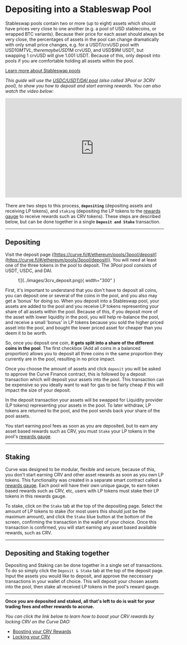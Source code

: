 <h1>Depositing into a Stableswap Pool</h1>

Stableswap pools contain two or more (up to eight) assets which should have prices very close to one another (e.g. a pool of USD stablecoins, or wrapped BTC variants).  Because their price for each asset should always be very close, the percentages of assets in the pool can change dramatically with only small price changes, e.g. for a USDT/crvUSD pool with USD$10M TVL, there may be USD$1M crvUSD, and USD$9M USDT, but swapping 1 crvUSD will give 1.001 USDT.  Because of this, only deposit into pools if you are comfortable holding all assets within the pool.

[Learn more about Stableswap pools](./overview.md)

*This guide will use the [USDC/USDT/DAI pool](https://curve.fi/#/ethereum/pools/3pool/deposit) (also called 3Pool or 3CRV pool), to show you how to deposit and start earning rewards.  You can also watch the video below:*

<iframe width="560" height="315" src="https://www.youtube.com/embed/OsRrGij9Ou8?si=zglQ5gl1J9LkbLPY" title="YouTube video player" frameborder="0" allow="accelerometer; autoplay; clipboard-write; encrypted-media; gyroscope; picture-in-picture; web-share" referrerpolicy="strict-origin-when-cross-origin" allowfullscreen></iframe>

There are two steps to this process, **`depositing`** (depositing assets and receiving LP tokens), and `staking` (depositing the LP tokens to the [rewards gauge](../reward-gauges/overview.md) to receive rewards such as CRV tokens).  These steps are described below, but can be done together in a single **`Deposit and Stake`** transaction.

---

## **Depositing**

Visit the deposit page ([https://curve.fi/#/ethereum/pools/3pool/deposit](https://curve.fi/#/ethereum/pools/3pool/deposit)). You will need at least one of the three tokens in the pool to deposit. The 3Pool pool consists of USDT, USDC, and DAI.

<figure markdown>
  ![](../images/3crv_deposit.png){ width="300" }
  <figcaption></figcaption>
</figure>

First, it's important to understand that you don't have to deposit all coins, you can deposit one or several of the coins in the pool, and you also may get a 'bonus' for doing so.  When you deposit into a Stableswap pool, your assets are added to the pool and you receive LP tokens representing your share of all assets within the pool.  Because of this, if you deposit more of the asset with lower liquidity in the pool, you will help re-balance the pool, and receive a small 'bonus' in LP tokens because you sold the higher priced asset into the pool, and bought the lower priced asset for cheaper than you deem it to be worth.

So, once you deposit one coin, **it gets split into a share of the different coins in the pool**. The first checkbox (Add all coins in a balanced proportion) allows you to deposit all three coins in the same proportion they currently are in the pool, resulting in no price impact.

Once you choose the amount of assets and click `deposit` you will be asked to approve the Curve Finance contract, this is followed by a deposit transaction which will deposit your assets into the pool. This transaction can be expensive so you ideally want to wait for gas to be fairly cheap if this will impact the size of your deposit.

In the deposit transaction your assets will be swapped for Liquidity provider (LP tokens) representing your assets in the pool.  To later withdraw, LP tokens are returned to the pool, and the pool sends back your share of the pool assets.

You start earning pool fees as soon as you are deposited, but to earn any asset based rewards such as CRV, you must `Stake` your LP tokens in the pool's [rewards gauge](../reward-gauges/overview.md).

---

## **Staking**

Curve was designed to be modular, flexible and secure, because of this, you don't start earning CRV and other asset rewards as soon as you own LP tokens.  This functionality was created in a separate smart contract called a [rewards gauge](../reward-gauges/overview.md).  Each pool will have their own unique gauge, to earn token based rewards such as CRV, etc, users with LP tokens must stake their LP tokens in this rewards gauge.

To stake, click on the `Stake` tab at the top of the depositing page.  Select the amount of LP tokens to stake (for most users this should just be the maximum amount), and click the `Stake` blue button at the bottom of the screen, confirming the transaction in the wallet of your choice.  Once this transaction is confirmed, you will start earning any asset based available rewards, such as CRV.

---

## **Depositing and Staking together**

Depositing and Staking can be done together in a single set of transactions.  To do so simply click the `Deposit & Stake` tab at the top of the deposit page.  Input the assets you would like to deposit, and approve the neccessary transactions in your wallet of choice.  This will deposit your chosen assets into the pool, then stake all received LP tokens in the pool's reward gauge.  

---

**Once you are deposited and staked, all that's left to do is wait for your trading fees and other rewards to accrue.**

*You can click the link below to learn how to boost your CRV rewards by locking CRV on the Curve DAO:*

- [Boosting your CRV Rewards](../reward-gauges/boosting-your-crv-rewards.md)
- [Locking your CRV](../vecrv/locking-your-crv.md)